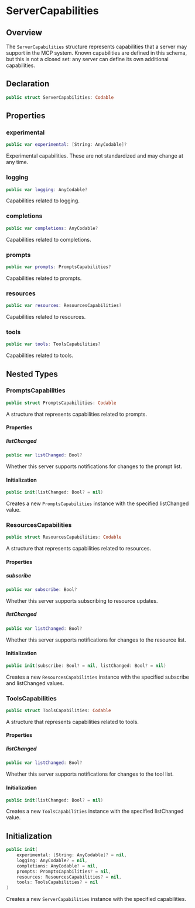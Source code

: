 # ServerCapabilities

## Overview

The `ServerCapabilities` structure represents capabilities that a server may support in the MCP system. Known capabilities are defined in this schema, but this is not a closed set: any server can define its own additional capabilities.

## Declaration

```swift
public struct ServerCapabilities: Codable
```

## Properties

### experimental

```swift
public var experimental: [String: AnyCodable]?
```

Experimental capabilities. These are not standardized and may change at any time.

### logging

```swift
public var logging: AnyCodable?
```

Capabilities related to logging.

### completions

```swift
public var completions: AnyCodable?
```

Capabilities related to completions.

### prompts

```swift
public var prompts: PromptsCapabilities?
```

Capabilities related to prompts.

### resources

```swift
public var resources: ResourcesCapabilities?
```

Capabilities related to resources.

### tools

```swift
public var tools: ToolsCapabilities?
```

Capabilities related to tools.

## Nested Types

### PromptsCapabilities

```swift
public struct PromptsCapabilities: Codable
```

A structure that represents capabilities related to prompts.

#### Properties

##### listChanged

```swift
public var listChanged: Bool?
```

Whether this server supports notifications for changes to the prompt list.

#### Initialization

```swift
public init(listChanged: Bool? = nil)
```

Creates a new `PromptsCapabilities` instance with the specified listChanged value.

### ResourcesCapabilities

```swift
public struct ResourcesCapabilities: Codable
```

A structure that represents capabilities related to resources.

#### Properties

##### subscribe

```swift
public var subscribe: Bool?
```

Whether this server supports subscribing to resource updates.

##### listChanged

```swift
public var listChanged: Bool?
```

Whether this server supports notifications for changes to the resource list.

#### Initialization

```swift
public init(subscribe: Bool? = nil, listChanged: Bool? = nil)
```

Creates a new `ResourcesCapabilities` instance with the specified subscribe and listChanged values.

### ToolsCapabilities

```swift
public struct ToolsCapabilities: Codable
```

A structure that represents capabilities related to tools.

#### Properties

##### listChanged

```swift
public var listChanged: Bool?
```

Whether this server supports notifications for changes to the tool list.

#### Initialization

```swift
public init(listChanged: Bool? = nil)
```

Creates a new `ToolsCapabilities` instance with the specified listChanged value.

## Initialization

```swift
public init(
    experimental: [String: AnyCodable]? = nil,
    logging: AnyCodable? = nil,
    completions: AnyCodable? = nil,
    prompts: PromptsCapabilities? = nil,
    resources: ResourcesCapabilities? = nil,
    tools: ToolsCapabilities? = nil
)
```

Creates a new `ServerCapabilities` instance with the specified capabilities.
